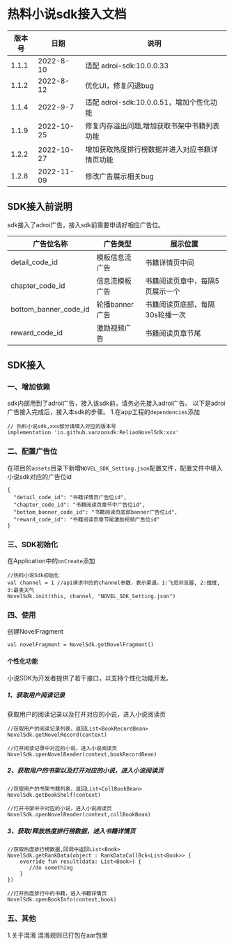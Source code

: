 # 热料小说sdk接入文档

|  版本号 | 日期 | 说明 |
| ---- | ---- | --- |
| 1.1.1 | 2022-8-10 | 适配 adroi-sdk:10.0.0.33 |
| 1.1.2 | 2022-8-12 | 优化UI，修复闪退bug |
| 1.1.4 | 2022-9-7 | 适配 adroi-sdk:10.0.0.51，增加个性化功能 |
| 1.1.9 | 2022-10-25 | 修复内存溢出问题,增加获取书架中书籍列表功能 |
| 1.2.2 | 2022-10-27 | 增加获取热度排行榜数据并进入对应书籍详情页功能 |
| 1.2.8 | 2022-11-09 | 修改广告展示相关bug |

## SDK接入前说明
sdk接入了adroi广告，接入sdk前需要申请好相应广告位。

|  广告位名称 | 广告类型 | 展示位置 |
| ---- | ---- | --- |
| detail_code_id | 模板信息流广告 | 书籍详情页中间 |
| chapter_code_id | 信息流模板广告 | 书籍阅读页章中，每隔5页展示一个 |
| bottom_banner_code_id | 轮播banner广告 | 书籍阅读页底部，每隔30s轮播一次 |
| reward_code_id | 激励视频广告 | 书籍阅读页章节尾 |

## SDK接入

### 一、增加依赖
sdk内部用到了adroi广告，接入该sdk前，请务必先接入adroi广告。
以下是adroi广告接入完成后，接入本sdk的步骤。
1.在app工程的`dependencies`添加
```
// 热料小说sdk,xxx部分请填入对应的版本号
implementation 'io.github.vanzoosdk:ReliaoNovelSdk:xxx'
```

### 二、配置广告位
在项目的`assets`目录下新增`NOVEL_SDK_Setting.json`配置文件，配置文件中填入小说sdk对应的广告位id
```
{
  "detail_code_id": "书籍详情页广告位id",
  "chapter_code_id": "书籍阅读页章节中广告位id",
  "bottom_banner_code_id": "书籍阅读页底部banner广告位id",
  "reward_code_id": "书籍阅读页章节尾激励视频广告位id"
}
```

### 三、SDK初始化
在Application中的`onCreate`添加
```
//热料小说Sdk初始化
val channel = 1 //api请求中的的channel参数，表示渠道，1:飞觅浏览器, 2:搜搜, 3:最美天气
NovelSdk.init(this, channel, "NOVEL_SDK_Setting.json")
```

### 四、使用
创建NovelFragment
```
val novelFragment = NovelSdk.getNovelFragment()
```

#### 个性化功能
小说SDK为开发者提供了若干接口，以支持个性化功能开发。
##### 1、获取用户阅读记录
获取用户的阅读记录以及打开对应的小说，进入小说阅读页
```
//获取用户的阅读记录列表，返回List<BookRecordBean>
NovelSdk.getNovelRecord(context)

//打开阅读记录中对应的小说，进入小说阅读页
NovelSdk.openNovelReader(context,bookRecordBean)

```
##### 2、获取用户的书架以及打开对应的小说，进入小说阅读页
```
//获取用户的书架书籍列表，返回List<CollBookBean>
NovelSdk.getBookShelf(context)

//打开书架中中对应的小说，进入小说阅读页
NovelSdk.openNovelReader(context,collBookBean)

```

##### 3、获取/释放热度排行榜数据，进入书籍详情页
```
//获取热度排行榜数据,回调中返回List<Book>
NovelSdk.getRankData(object : RankDataCallBck<List<Book>> {
    override fun result(data: List<Book>) {
       //do something
    }
})

//打开热度排行中的书籍，进入书籍详情页
NovelSdk.openBookInfo(context,book)

```

### 五、其他
1.关于混淆 混淆规则已打包在aar包里





